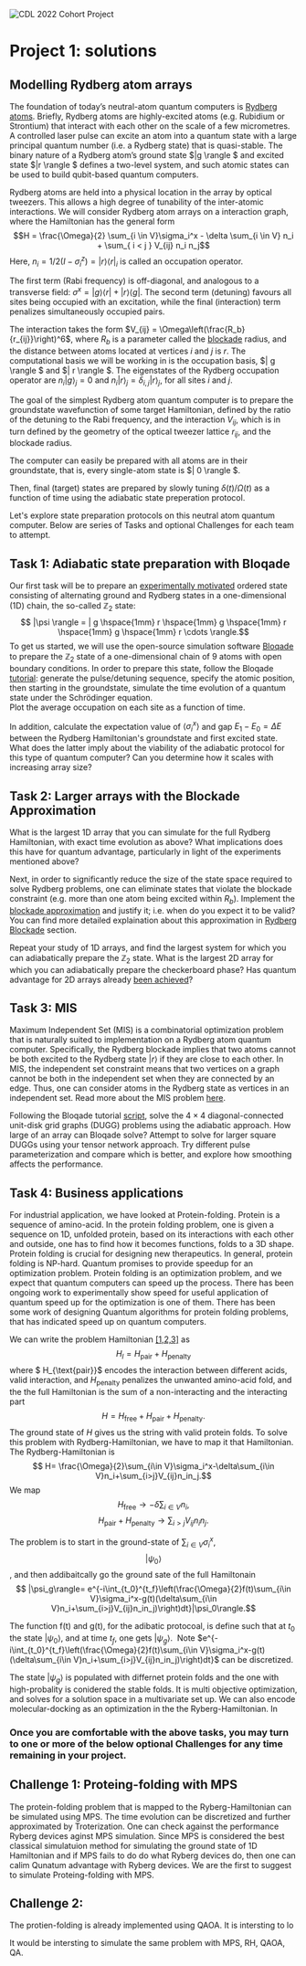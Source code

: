 ![CDL 2022 Cohort Project](../CDL_logo.jpg)
# Project 1: solutions


## Modelling Rydberg atom arrays
The foundation of today’s neutral-atom quantum computers is [Rydberg atoms](https://arxiv.org/abs/2002.07413). Briefly, Rydberg atoms are highly-excited atoms (e.g. Rubidium or Strontium) that interact with each other on the scale of a few micrometres. A controlled laser pulse can excite an atom into a quantum state with a large principal quantum number (i.e. a Rydberg state) that is quasi-stable. 
The binary nature of a Rydberg atom’s ground state $|g \rangle $ and excited state $|r \rangle $ defines a two-level system, and such atomic states can be used to build qubit-based quantum computers.

Rydberg atoms are held into a physical location in the array by optical tweezers. This allows a high degree of tunability of the inter-atomic interactions.
We will consider Rydberg atom arrays on a interaction graph, where the Hamiltonian has the general form
$$H =  \frac{\Omega}{2} \sum_{i \in V}\sigma_i^x  - \delta \sum_{i \in V} n_i + \sum_{ i < j } V_{ij} n_i n_j$$
Here, $n_i = 1/2 \left({ I - \sigma_i^z }\right) = |r \rangle \langle r|_i$ is called an occupation operator.  

The first term (Rabi frequency) is off-diagonal, and analogous to a transverse field: $\sigma^x = |g \rangle \langle r| + |r \rangle \langle g|$.  The second term (detuning) favours all sites being occupied with an excitation, while the final (interaction) term penalizes simultaneously occupied pairs. 

The interaction takes the form $V_{ij} = \Omega\left(\frac{R_b}{r_{ij}}\right)^6$, where $R_b$ is a parameter called the [blockade](https://queracomputing.github.io/Bloqade.jl/dev/tutorials/1.blockade/main/#blockade) radius, and the distance between atoms located at vertices $i$ and $j$ is $r$.
The computational basis we will be working in is the occupation basis, $| g \rangle $ and $| r \rangle $.
The eigenstates of the Rydberg occupation operator are $n_i | g \rangle_j = 0$ and $n_i | r \rangle_j  = \delta_{i,j} |r \rangle_j$, for all sites $i$ and $j$.


The goal of the simplest Rydberg atom quantum computer is to prepare the groundstate wavefunction of some target Hamiltonian, defined by the ratio of the detuning to the Rabi frequency, and the interaction $V_{ij}$, which is in turn defined by the geometry of the optical tweezer lattice $r_{ij}$, and the blockade radius.  

The computer can easily be prepared with all atoms are in their groundstate, that is, every single-atom state is $| 0 \rangle $.  

Then, final (target) states are prepared by slowly tuning $\delta(t)/\Omega(t)$ as a function of time using the adiabatic state preperation protocol.

Let's explore state preparation protocols on this neutral atom quantum computer. Below are series of Tasks and optional Challenges for each team to attempt.

## Task 1: Adiabatic state preparation with Bloqade



Our first task will be to prepare an [experimentally motivated](https://www.nature.com/articles/nature24622) ordered state consisting of alternating ground and Rydberg states in a one-dimensional (1D) chain, the so-called $\mathbb{Z}_2$ state: $$ |\psi \rangle = | g \hspace{1mm} r \hspace{1mm} g \hspace{1mm} r \hspace{1mm} g \hspace{1mm} r  \cdots \rangle.$$
To get us started, we will use the open-source simulation software [Bloqade](https://github.com/QuEraComputing/Bloqade.jl) to prepare the $\mathbb{Z}_2$ state of a one-dimensional chain of 9 atoms with open boundary conditions.  In order to prepare this state, follow the Bloqade [tutorial](https://queracomputing.github.io/Bloqade.jl/dev/tutorials/2.adiabatic/main/#Preparation-of-Ordered-States-in-1D):
generate the pulse/detuning sequence, specify the atomic position, then starting in the groundstate, simulate the time evolution of a quantum state under the Schrödinger equation.  
Plot the average occupation on each site as a function of time.

In addition, calculate the expectation value of $\langle \sigma^x_i \rangle$ and gap $E_1 - E_0 = \Delta E$ between the Rydberg Hamiltonian's groundstate and first excited state.  What does the latter imply about the viability of the adiabatic protocol for this type of quantum computer? Can you determine how it scales with increasing array size?


## Task 2: Larger arrays with the Blockade Approximation

What is the largest 1D array that you can simulate for the full Rydberg Hamiltonian, with exact time evolution as above? 
What implications does this have for quantum advantage, particularly in light of the experiments mentioned above?

Next, in order to significantly reduce the size of the state space required to solve Rydberg problems, one can eliminate states that violate the blockade constraint (e.g. more than one atom being excited within $R_b$).  Implement the [blockade approximation](https://queracomputing.github.io/Bloqade.jl/dev/tutorials/2.adiabatic/main/#Emulation-in-the-Blockade-Subspace) and justify it; i.e. when do you expect it to be valid? You can find more detailed explaination about this approximation in [Rydberg Blockade](https://queracomputing.github.io/Bloqade.jl/dev/tutorials/1.blockade/main/) section.

Repeat your study of 1D arrays, and find the largest system for which you can adiabatically prepare the $\mathbb{Z}_2$ state.
What is the largest 2D array for which you can adiabatically prepare the checkerboard phase?  Has quantum advantage for 2D arrays already [been achieved](https://www.nature.com/articles/s41586-021-03582-4)?

## Task 3: MIS

Maximum Independent Set (MIS) is a combinatorial optimization problem that is naturally suited to implementation on a Rydberg atom quantum computer. Specifically, the Rydberg blockade implies that two atoms cannot be both excited to the Rydberg state $| r \rangle$ if they are close to each other. In MIS, the independent set constraint means that two vertices on a graph cannot be both in the independent set when they are connected by an edge. Thus, one can consider atoms in the Rydberg state as vertices in an independent set. Read more about the MIS problem [here](https://queracomputing.github.io/Bloqade.jl/dev/tutorials/4.MIS/main/#mis-tutorial).

Following the Bloqade tutorial [script](https://github.com/QuEraComputing/Bloqade.jl/blob/master/examples/4.MIS/main.jl), solve the $4 \times 4$ diagonal-connected unit-disk grid graphs (DUGG) problems using the adiabatic approach. How large of an array can Bloqade solve?  Attempt to solve for larger square DUGGs using your tensor network approach. Try different pulse parameterization and compare which is better, and explore how smoothing affects the performance.

## Task 4: Business applications

For industrial application, we have looked at Protein-folding. Protein is a sequence of amino-acid. In the protein folding problem, one is given a sequence on 1D, unfolded protein, based on its interactions with each other and outside, one has to find how it becomes functions, folds to a 3D shape. Protein folding is crucial for designing new therapeutics. In general, protein folding is NP-hard. Quantum promises to provide speedup for an optimization problem. Protein folding is an optimization problem, and we expect that quantum computers can speed up the process.  There has been ongoing work to experimentally show speed for useful application of quantum speed up for the optimization is one of them.  There has been some work of designing Quantum algorithms for protein folding problems, that has indicated speed up on quantum computers. 

We can write the problem  Hamiltonian [[1,2,3]](https://arxiv.org/abs/1811.00713,https://www.nature.com/articles/srep00571.pdf,https://arxiv.org/pdf/2205.06084.pdf) as
$$ H_I= H_{\text{pair}}+H_{\text{penalty}}$$
where $ H_{\text{pair}}$ encodes the interaction between different acids, valid interaction, and $H_{\text{penalty}}$ penalizes the unwanted amino-acid fold, and the the full Hamiltonian is the sum of a non-interacting and the interacting part
$$\label{pro} H= H_{\text{free}}+ H_{\text{pair}}+H_{\text{penalty}}.$$
The ground state of $H$ gives us the string with valid protein folds. To solve this problem with Rydberg-Hamiltonian, we have to map it that Hamiltonian. The  Rydberg-Hamiltonian is 
$$ H= \frac{\Omega}{2}\sum_{i\in V}\sigma_i^x-\delta\sum_{i\in V}n_i+\sum_{i>j}V_{ij}n_in_j.$$ 
We map 
$$ H_{\text{free}}\rightarrow -\delta\sum_{i\in V}n_i, $$
$$ H_{\text{pair}}+H_{\text{penalty}}\rightarrow \sum_{i>j}V_{ij}n_in_j. $$

The problem is to start in the ground-state of $\sum_{i\in V}\sigma_i^x$, 
$$ |\psi_0\rangle$$,
and then addibaitcally go the ground sate of the full  Hamiltonain
$$ |\psi_g\rangle= e^{-i\int_{t_0}^{t_f}\left(\frac{\Omega}{2}f(t)\sum_{i\in V}\sigma_i^x-g(t)(\delta\sum_{i\in V}n_i+\sum_{i>j}V_{ij}n_in_j)\right)dt}|\psi_0\rangle.$$

The function f(t)  and  g(t), for the adibatic protocoal, is define such that at $t_0$ the state $|\psi_0\rangle,$  and at time $t_f,$ one gets $|\psi_g\rangle.$  Note $e^{-i\int_{t_0}^{t_f}\left(\frac{\Omega}{2}f(t)\sum_{i\in V}\sigma_i^x-g(t)(\delta\sum_{i\in V}n_i+\sum_{i>j}V_{ij}n_in_j)\right)dt}$ can be discretized. 

The state $|\psi_g\rangle$ is populated with differnet protein folds and the one with high-probality is conidered the stable folds. It is multi objective optimization, and solves for a solution space in a multivariate set up. We can also encode molecular-docking as an optimization in the the Ryberg-Hamiltonian. In 





### Once you are comfortable with the above tasks, you may turn to one or more of the below optional **Challenges** for any time remaining in your project. 

## Challenge 1: Proteing-folding with MPS

The protein-folding problem that is mapped to the Ryberg-Hamiltonian can be simulated using MPS. The time evolution can be discretized and further approximated by Troterization. One can check against the performance Ryberg devices aginst MPS simulation. Since MPS is considered the best classical simulatuion method for simulating the ground state of 1D Hamiltonian and if MPS fails to do do what Ryberg devices do, then one can calim Qunatum advantage with Ryberg devices. We are the first to suggest to simulate Proteing-folding with MPS. 



## Challenge 2:
The protien-folding is already implemented using QAOA. It is intersting to lo 


It would be intersting to simulate the same problem with MPS, RH, QAOA, QA. 

